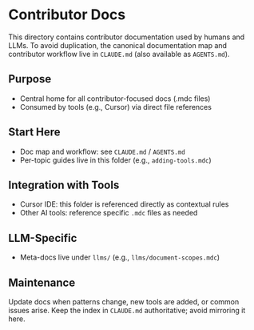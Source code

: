 # Contributor Docs

This directory contains contributor documentation used by humans and LLMs. To avoid duplication, the canonical documentation map and contributor workflow live in `CLAUDE.md` (also available as `AGENTS.md`).

## Purpose

- Central home for all contributor-focused docs (.mdc files)
- Consumed by tools (e.g., Cursor) via direct file references

## Start Here

- Doc map and workflow: see `CLAUDE.md` / `AGENTS.md`
- Per-topic guides live in this folder (e.g., `adding-tools.mdc`)

## Integration with Tools

- Cursor IDE: this folder is referenced directly as contextual rules
- Other AI tools: reference specific `.mdc` files as needed

## LLM-Specific

- Meta-docs live under `llms/` (e.g., `llms/document-scopes.mdc`)

## Maintenance

Update docs when patterns change, new tools are added, or common issues arise. Keep the index in `CLAUDE.md` authoritative; avoid mirroring it here.
